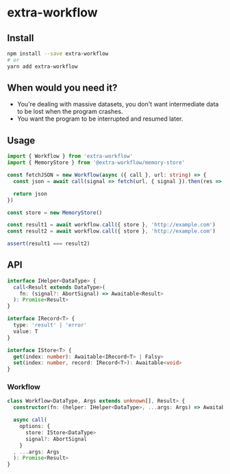 # extra-workflow
## Install
```sh
npm install --save extra-workflow
# or
yarn add extra-workflow
```

## When would you need it?
- You're dealing with massive datasets,
  you don't want intermediate data to be lost when the program crashes.
- You want the program to be interrupted and resumed later.

## Usage
```ts
import { Workflow } from 'extra-workflow'
import { MemoryStore } from '@extra-workflow/memory-store'

const fetchJSON = new Workflow(async ({ call }, url: string) => {
  const json = await call(signal => fetch(url, { signal }).then(res => res.json()))

  return json
})

const store = new MemoryStore()

const result1 = await workflow.call({ store }, 'http://example.com')
const result2 = await workflow.call({ store }, 'http://example.com')

assert(result1 === result2)
```

## API
```ts
interface IHelper<DataType> {
  call<Result extends DataType>(
    fn: (signal?: AbortSignal) => Awaitable<Result>
  ): Promise<Result>
}

interface IRecord<T> {
  type: 'result' | 'error'
  value: T
}

interface IStore<T> {
  get(index: number): Awaitable<IRecord<T> | Falsy>
  set(index: number, record: IRecord<T>): Awaitable<void>
}
```

### Workflow
```ts
class Workflow<DataType, Args extends unknown[], Result> {
  constructor(fn: (helper: IHelper<DataType>, ...args: Args) => Awaitable<Result>)

  async call(
    options: {
      store: IStore<DataType>
      signal?: AbortSignal
    }
  , ...args: Args
  ): Promise<Result>
}
```
